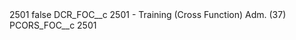 <?xml version="1.0" encoding="UTF-8"?>
<CustomMetadata xmlns="http://soap.sforce.com/2006/04/metadata" xmlns:xsi="http://www.w3.org/2001/XMLSchema-instance" xmlns:xsd="http://www.w3.org/2001/XMLSchema">
    <label>2501</label>
    <protected>false</protected>
    <values>
        <field>DCR_FOC__c</field>
        <value xsi:type="xsd:string">2501 - Training (Cross Function) Adm. (37)</value>
    </values>
    <values>
        <field>PCORS_FOC__c</field>
        <value xsi:type="xsd:string">2501</value>
    </values>
</CustomMetadata>
